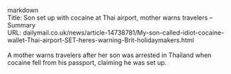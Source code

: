 markdown<br>Title: Son set up with cocaine at Thai airport, mother warns travelers – Summary<br>URL: dailymail.co.uk/news/article-14738781/My-son-called-idiot-cocaine-wallet-Thai-airport-SET-heres-warning-Brit-holidaymakers.html<br><br>A mother warns travelers after her son was arrested in Thailand when cocaine fell from his passport, claiming he was set up.